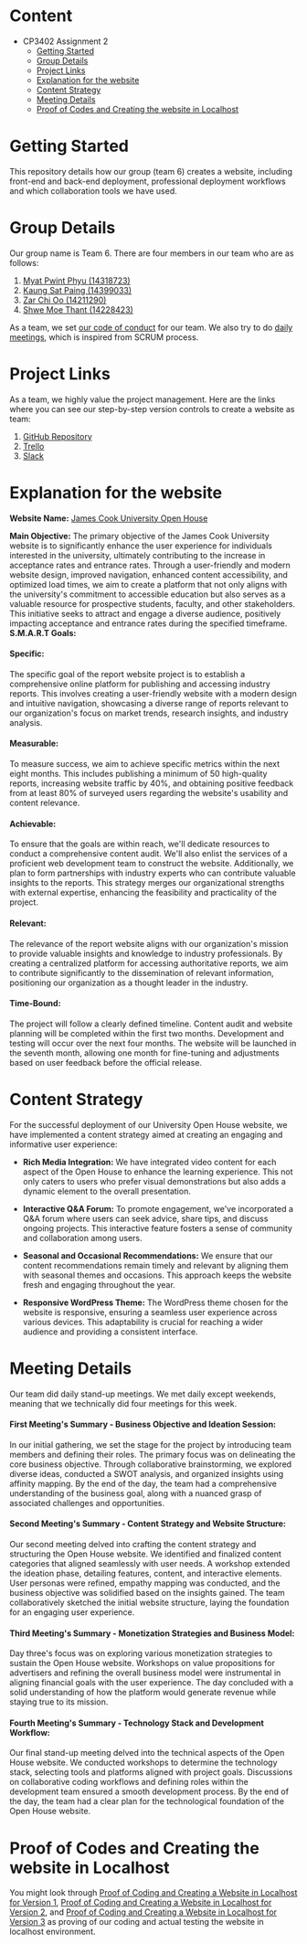 # Content
* CP3402 Assignment 2
  * [Getting Started](#Getting-Started)
  * [Group Details](#Group-Details)
  * [Project Links](#Project-Links)
  * [Explanation for the website](#Explanation-for-the-website)
  * [Content Strategy](#Content-Strategy)
  * [Meeting Details](#Meeting-Details)
  * [Proof of Codes and Creating the website in Localhost](#Proof-of-Codes-and-Creating-the-website-in-Localhost)

 
# Getting Started
 
This repository details how our group (team 6) creates a website, including front-end and back-end deployment, professional deployment workflows and which collaboration tools we have used. 
 
 
# Group Details
 
Our group name is Team 6. There are four members in our team who are as follows:
1. [Myat Pwint Phyu (14318723)](https://www.linkedin.com/in/myat-pwint-phyu-67b587284/)
2. [Kaung Sat Paing (14399033)](https://www.linkedin.com/in/kaung-sat-paing-2b02b825b/?utm_source=share&utm_campaign=share_via&utm_content=profile&utm_medium=ios_app)
3. [Zar Chi Oo (14211290)](https://www.linkedin.com/in/zarchioo/)
4. [Shwe Moe Thant (14228423)](https://www.linkedin.com/in/shwe-moe-thant-454473223/)


As a team, we set [our code of conduct](https://docs.google.com/document/d/1kDKkVeRaLh9u8EgRC4VUBGRNnzZF26KD7whVBtHkiJ8/edit?usp=sharing) for our team.
We also try to do [daily meetings](https://miro.com/welcomeonboard/OU00RWc1eENZeWJUbnd0aktVVmlBeVhWZERtcWIwVUo2azM3Y3R4ekZEZjVNbnpsUHRjZE1POUUzQTdnS25xYnwzNDU4NzY0NTQxOTQyODkzMzQwfDI=?share_link_id=231631393104), which is inspired from SCRUM process.
 
 
# Project Links
 
As a team, we highly value the project management. Here are the links where you can see our step-by-step version controls
to create a website as team:
1. [GitHub Repository](https://github.com/ShweMoeThantAurum/ContentManagementSystemGroupAssignmentTeam6)
2. [Trello](https://trello.com/b/K4nnWSkQ/team-6)
3. [Slack](https://join.slack.com/t/namethegroup/shared_invite/zt-29hsfnftw-c_owSNMwG86oE4wNrx7dtQ)


# Explanation for the website
 
**Website Name:** [James Cook University Open House](https://cmsteam6.org/)

**Main Objective:** 
The primary objective of the James Cook University website is to significantly enhance the user experience for individuals interested in the university, ultimately contributing to the increase in acceptance rates and entrance rates. Through a user-friendly and modern website design, improved navigation, enhanced content accessibility, and optimized load times, we aim to create a platform that not only aligns with the university's commitment to accessible education but also serves as a valuable resource for prospective students, faculty, and other stakeholders. This initiative seeks to attract and engage a diverse audience, positively impacting acceptance and entrance rates during the specified timeframe.
**S.M.A.R.T Goals:**
#### Specific: 
The specific goal of the report website project is to establish a comprehensive online platform for publishing and accessing industry reports. This involves creating a user-friendly website with a modern design and intuitive navigation, showcasing a diverse range of reports relevant to our organization's focus on market trends, research insights, and industry analysis.
#### Measurable: 
To measure success, we aim to achieve specific metrics within the next eight months. This includes publishing a minimum of 50 high-quality reports, increasing website traffic by 40%, and obtaining positive feedback from at least 80% of surveyed users regarding the website's usability and content relevance.
#### Achievable: 
To ensure that the goals are within reach, we'll dedicate resources to conduct a comprehensive content audit. We'll also enlist the services of a proficient web development team to construct the website. Additionally, we plan to form partnerships with industry experts who can contribute valuable insights to the reports. This strategy merges our organizational strengths with external expertise, enhancing the feasibility and practicality of the project.
#### Relevant: 
The relevance of the report website aligns with our organization's mission to provide valuable insights and knowledge to industry professionals. By creating a centralized platform for accessing authoritative reports, we aim to contribute significantly to the dissemination of relevant information, positioning our organization as a thought leader in the industry.
#### Time-Bound: 
The project will follow a clearly defined timeline. Content audit and website planning will be completed within the first two months. Development and testing will occur over the next four months. The website will be launched in the seventh month, allowing one month for fine-tuning and adjustments based on user feedback before the official release.
 
 
# Content Strategy
For the successful deployment of our University Open House website, we have implemented a content strategy aimed at creating an engaging and informative user experience:

* **Rich Media Integration:** We have integrated video content for each aspect of the Open House to enhance the learning experience. This not only caters to users who prefer visual demonstrations but also adds a dynamic element to the overall presentation.

* **Interactive Q&A Forum:** To promote engagement, we've incorporated a Q&A forum where users can seek advice, share tips, and discuss ongoing projects. This interactive feature fosters a sense of community and collaboration among users.

* **Seasonal and Occasional Recommendations:** We ensure that our content recommendations remain timely and relevant by aligning them with seasonal themes and occasions. This approach keeps the website fresh and engaging throughout the year.

* **Responsive WordPress Theme:** The WordPress theme chosen for the website is responsive, ensuring a seamless user experience across various devices. This adaptability is crucial for reaching a wider audience and providing a consistent interface.

# Meeting Details
Our team did daily stand-up meetings. We met daily except weekends, meaning that we technically did four meetings for this week.
#### First Meeting's Summary - Business Objective and Ideation Session:
In our initial gathering, we set the stage for the project by introducing team members and defining their roles. The primary focus was on delineating the core business objective. Through collaborative brainstorming, we explored diverse ideas, conducted a SWOT analysis, and organized insights using affinity mapping. By the end of the day, the team had a comprehensive understanding of the business goal, along with a nuanced grasp of associated challenges and opportunities.

#### Second Meeting's Summary - Content Strategy and Website Structure: 
Our second meeting delved into crafting the content strategy and structuring the Open House website. We identified and finalized content categories that aligned seamlessly with user needs. A workshop extended the ideation phase, detailing features, content, and interactive elements. User personas were refined, empathy mapping was conducted, and the business objective was solidified based on the insights gained. The team collaboratively sketched the initial website structure, laying the foundation for an engaging user experience.

#### Third Meeting's Summary - Monetization Strategies and Business Model: 
Day three's focus was on exploring various monetization strategies to sustain the Open House website. Workshops on value propositions for advertisers and refining the overall business model were instrumental in aligning financial goals with the user experience. The day concluded with a solid understanding of how the platform would generate revenue while staying true to its mission.
 
#### Fourth Meeting's Summary - Technology Stack and Development Workflow: 
Our final stand-up meeting delved into the technical aspects of the Open House website. We conducted workshops to determine the technology stack, selecting tools and platforms aligned with project goals. Discussions on collaborative coding workflows and defining roles within the development team ensured a smooth development process. By the end of the day, the team had a clear plan for the technological foundation of the Open House website.

# Proof of Codes and Creating the website in Localhost
You might look through [Proof of Coding and Creating a Website in Localhost for Version 1](https://github.com/ShweMoeThantAurum/ContentManagementSystemGroupAssignmentTeam6/blob/main/Version%201%20for%20Assignment%202/Proof%20of%20Codes%20and%20Hosting%20a%20Website%20in%20Localhost.pdf),  [Proof of Coding and Creating a Website in Localhost for Version 2](https://github.com/ShweMoeThantAurum/ContentManagementSystemGroupAssignmentTeam6/tree/main/Version%202%20for%20Assignment%202), and 
[Proof of Coding and Creating a Website in Localhost for Version 3](https://github.com/ShweMoeThantAurum/ContentManagementSystemGroupAssignmentTeam6/blob/main/Version%203%20for%20Assignment%202/Proof%20of%20Codes%20and%20Hosting%20a%20Website%20in%20Localhost.pdf) as proving of our coding and actual testing the website in localhost environment.